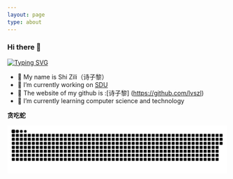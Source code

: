 ```yaml
---
layout: page
type: about
---
```


### Hi there 👋
[![Typing SVG](https://readme-typing-svg.herokuapp.com?font=Fira+Code&pause=1000&width=435&lines=%E4%BA%B2%E7%88%B1%E7%9A%84%E6%9C%8B%E5%8F%8B%EF%BC%8C%E4%BD%A0%E5%A5%BD%E5%91%80%F0%9F%91%8B;Jump%EF%BC%81Jump%EF%BC%81Jump%EF%BC%81;%E6%B0%B8%E8%BF%9C%E5%B9%B4%E8%BD%BB%EF%BC%8C%E6%B0%B8%E8%BF%9C%E7%83%AD%E6%B3%AA%E7%9B%88%E7%9C%B6%EF%BC%81)](https://git.io/typing-svg)
- 🤔 My name is Shi Zili（诗子黎）
- 🔭 I’m currently working on [SDU](https://www.sdu.edu.cn/)
- 💬 The website of my github is :[诗子黎] (https://github.com/lvszl)
- 🌱 I’m currently learning computer science and technology

**贪吃蛇**
<div align="center"><img src="https://raw.githubusercontent.com/Achuan-2/Achuan-2/main/assets/github-contribution-grid-snake.svg" ></div>
